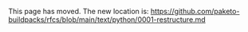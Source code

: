 This page has moved. The new location is:
https://github.com/paketo-buildpacks/rfcs/blob/main/text/python/0001-restructure.md
